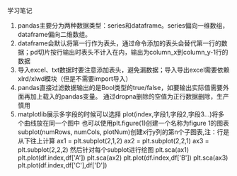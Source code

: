 学习笔记
1. pandas主要分为两种数据类型：series和dataframe。series偏向一维数组，dataframe偏向二维数组。
2. dataframe会默认将第一行作为表头，通过命令添加的表头会替代第一行的数据；pd切片按行输出时表头不计入在内，输出为column_x到column_y-1行的数据
3. 导入excel、txt数据时要注意添加表头，避免漏数据；导入导出excel需要依赖xlrd/xlwd模块（但是不需要import导入）
4. pandas直接过滤数据输出的是Bool类型的true/false，如要输出实际值需要外面再加上载入的pandas变量。
通过dropna删除的空值为正行数据删除，生产慎用
5. matplotlib展示多字段的时候可以选择
plot(index,字段1,字段2,字段3...)将多个曲线放在同一个图中
也可以使用plt.figure(1)创建一个名称为figure 1的图表
subplot(numRows, numCols, plotNum)创建x行y列的第n个子图表,注：行是从下往上计算
ax1 = plt.subplot(2,1,2)
ax2 = plt.subplot(2,2,1)
ax3 = plt.subplot(2,2,2)
然后针对每个subplot进行绘图
plt.sca(ax1)
plt.plot(df.index,df['A'])
plt.sca(ax2)
plt.plot(df.index,df['B'])
plt.sca(ax3)
plt.plot(df.index,df['C'],df['D'])